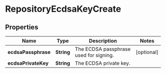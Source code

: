 
# RepositoryEcdsaKeyCreate

## Properties
Name | Type | Description | Notes
------------ | ------------- | ------------- | -------------
**ecdsaPassphrase** | **String** | The ECDSA passphrase used for signing. |  [optional]
**ecdsaPrivateKey** | **String** | The ECDSA private key. | 



